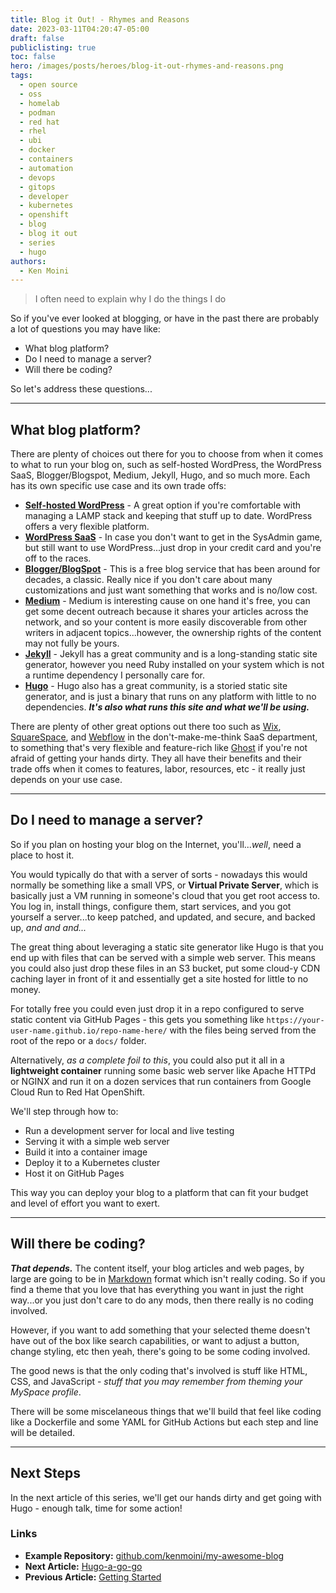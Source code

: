 ```yaml
---
title: Blog it Out! - Rhymes and Reasons
date: 2023-03-11T04:20:47-05:00
draft: false
publiclisting: true
toc: false
hero: /images/posts/heroes/blog-it-out-rhymes-and-reasons.png
tags:
  - open source
  - oss
  - homelab
  - podman
  - red hat
  - rhel
  - ubi
  - docker
  - containers
  - automation
  - devops
  - gitops
  - developer
  - kubernetes
  - openshift
  - blog
  - blog it out
  - series
  - hugo
authors:
  - Ken Moini
---
```


> I often need to explain why I do the things I do

So if you've ever looked at blogging, or have in the past there are probably a lot of questions you may have like:

- What blog platform?
- Do I need to manage a server?
- Will there be coding?

So let's address these questions...

---

## What blog platform?

There are plenty of choices out there for you to choose from when it comes to what to run your blog on, such as self-hosted WordPress, the WordPress SaaS, Blogger/Blogspot, Medium, Jekyll, Hugo, and so much more.  Each has its own specific use case and its own trade offs:

- **[Self-hosted WordPress](https://wordpress.org/)** - A great option if you're comfortable with managing a LAMP stack and keeping that stuff up to date.  WordPress offers a very flexible platform.
- **[WordPress SaaS](https://wordpress.com/)** - In case you don't want to get in the SysAdmin game, but still want to use WordPress...just drop in your credit card and you're off to the races.
- **[Blogger/BlogSpot](https://www.blogger.com/)** - This is a free blog service that has been around for decades, a classic.  Really nice if you don't care about many customizations and just want something that works and is no/low cost.
- **[Medium](https://www.medium.com)** - Medium is interesting cause on one hand it's free, you can get some decent outreach because it shares your articles across the network, and so your content is more easily discoverable from other writers in adjacent topics...however, the ownership rights of the content may not fully be yours.
- **[Jekyll](https://jekyllrb.com/)** - Jekyll has a great community and is a long-standing static site generator, however you need Ruby installed on your system which is not a runtime dependency I personally care for.
- **[Hugo](https://gohugo.io/)** - Hugo also has a great community, is a storied static site generator, and is just a binary that runs on any platform with little to no dependencies.  ***It's also what runs this site and what we'll be using.***

There are plenty of other great options out there too such as [Wix](https://www.wix.com), [SquareSpace](https://www.squarespace.com), and [Webflow](https://www.webflow.com) in the don't-make-me-think SaaS department, to something that's very flexible and feature-rich like [Ghost](https://ghost.org/) if you're not afraid of getting your hands dirty.  They all have their benefits and their trade offs when it comes to features, labor, resources, etc - it really just depends on your use case.

---

## Do I need to manage a server?

So if you plan on hosting your blog on the Internet, you'll...*well*, need a place to host it.

You would typically do that with a server of sorts - nowadays this would normally be something like a small VPS, or **Virtual Private Server**, which is basically just a VM running in someone's cloud that you get root access to.  You log in, install things, configure them, start services, and you got yourself a server...to keep patched, and updated, and secure, and backed up, *and and and...*

The great thing about leveraging a static site generator like Hugo is that you end up with files that can be served with a simple web server.  This means you could also just drop these files in an S3 bucket, put some cloud-y CDN caching layer in front of it and essentially get a site hosted for little to no money.

For totally free you could even just drop it in a repo configured to serve static content via GitHub Pages - this gets you something like `https://your-user-name.github.io/repo-name-here/` with the files being served from the root of the repo or a `docs/` folder.

Alternatively, *as a complete foil to this*, you could also put it all in a **lightweight container** running some basic web server like Apache HTTPd or NGINX and run it on a dozen services that run containers from Google Cloud Run to Red Hat OpenShift.

We'll step through how to:

- Run a development server for local and live testing
- Serving it with a simple web server
- Build it into a container image
- Deploy it to a Kubernetes cluster
- Host it on GitHub Pages

This way you can deploy your blog to a platform that can fit your budget and level of effort you want to exert.

---

## Will there be coding?

***That depends.***  The content itself, your blog articles and web pages, by large are going to be in [Markdown](https://www.markdownguide.org/) format which isn't really coding.  So if you find a theme that you love that has everything you want in just the right way...or you just don't care to do any mods, then there really is no coding involved.

However, if you want to add something that your selected theme doesn't have out of the box like search capabilities, or want to adjust a button, change styling, etc then yeah, there's going to be some coding involved.

The good news is that the only coding that's involved is stuff like HTML, CSS, and JavaScript - *stuff that you may remember from theming your MySpace profile*.

There will be some miscelaneous things that we'll build that feel like coding like a Dockerfile and some YAML for GitHub Actions but each step and line will be detailed.

---

## Next Steps

In the next article of this series, we'll get our hands dirty and get going with Hugo - enough talk, time for some action!

### Links

- **Example Repository:** [github.com/kenmoini/my-awesome-blog](https://github.com/kenmoini/my-awesome-blog)
- **Next Article:** [Hugo-a-go-go](https://kenmoini.com/post/2023/03/blog-it-out-hugo-a-go-go)
- **Previous Article:** [Getting Started](https://kenmoini.com/post/2023/03/blog-it-out-getting-started)
